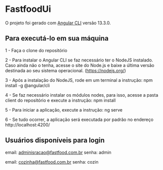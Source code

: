 # FastfoodUi

O projeto foi gerado com [Angular CLI](https://github.com/angular/angular-cli) versão 13.3.0.


## Para executá-lo em sua máquina

1 - Faça o clone do repositório

2 - Para instalar o Angular CLI se faz necessário ter o NodeJS instalado. Caso ainda não o tenha, acesse o site do Node.js e baixe a última versão destinada ao seu sistema operacional. (https://nodejs.org/)

3 - Após a instalação do NodeJS, rode em um terminal a instrução: npm install -g @angular/cli

4 - Se faz necessário instalar os módulos nodes, para isso, acesse a pasta client do repositório e execute a instrução: npm install

5 - Para iniciar a aplicação, execute a instrução: ng serve 

6 - Se tudo ocorrer, a aplicação será executada por padrão no endereço http://localhost:4200/


## Usuários disponíveis para login

email: adminisracao@fastfood.com.br
senha: admin

email: cozinha@fastfood.com.br
senha: cozin
